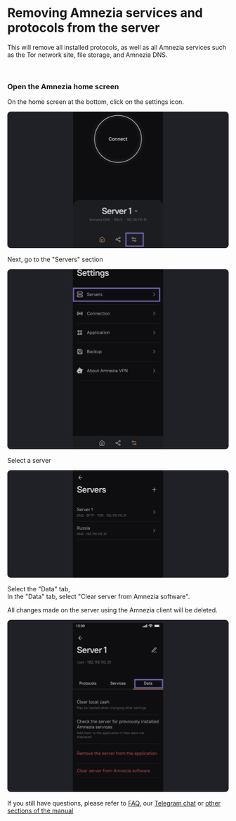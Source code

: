# Removing Amnezia services and protocols from the server

This will remove all installed protocols, as well as all Amnezia services such as the Tor network site, file storage, and Amnezia DNS.

&nbsp;

### Open the Amnezia home screen


On the home screen at the bottom, click on the settings icon.

![](https://raw.githubusercontent.com/amnezia-vpn/amnezia.org-content/master/docs/en/instructions/07_delete-servises-amnezia/img/dsa_en_1.png)

Next, go to the "Servers" section

![](https://raw.githubusercontent.com/amnezia-vpn/amnezia.org-content/master/docs/en/instructions/07_delete-servises-amnezia/img/dsa_en_2.png)

Select a server

![](https://raw.githubusercontent.com/amnezia-vpn/amnezia.org-content/master/docs/en/instructions/07_delete-servises-amnezia/img/dsa_en_3.png)

Select the "Data" tab, \
In the "Data" tab, select "Clear server from Amnezia software".

All changes made on the server using the Amnezia client will be deleted.

![](https://raw.githubusercontent.com/amnezia-vpn/amnezia.org-content/master/docs/en/instructions/07_delete-servises-amnezia/img/dsa_en_4.png)


If you still have questions, please refer to [FAQ], our [Telegram chat]  or [other sections of the manual]


[amnezia-site-ext-link]: https://amnezia-web-nx1r.vercel.app
[about-int-link]: /about
[FAQ]: ../faq 
[Telegram chat]: https://t.me/amnezia_vpn_en
[other sections of the manual]: ../instructions




